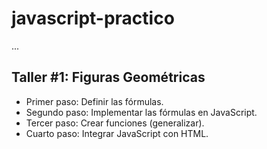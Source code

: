 # javascript-practico

...

## Taller #1: Figuras Geométricas

- Primer paso: Definir las fórmulas.
- Segundo paso:  Implementar las fórmulas en JavaScript.
- Tercer paso: Crear funciones (generalizar).
- Cuarto paso: Integrar JavaScript con HTML.